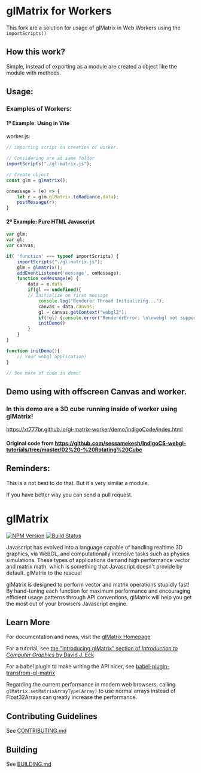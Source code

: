 # glMatrix for Workers
This fork are a solution for usage of glMatrix in Web Workers using the `importScripts()`

## How this work?
Simple, instead of exporting as a module are created a object like the module with methods.

## Usage:

### Examples of Workers:

#### 1º Example: Using in Vite

worker.js:

```js
// importing script on creation of worker.

// Considering are at same folder
importScripts("./gl-matrix.js");

// Create object
const glm = glmatrix();

onmessage = (e) => {
    let r = glm.glMatrix.toRadian(e.data);
    postMessage(r);
}
```

#### 2º Example: Pure HTML Javascript

```js
var glm;
var gl;
var canvas;

if( 'function' === typeof importScripts) {
    importScripts("./gl-matrix.js");
    glm = glmatrix();
    addEventListener('message', onMessage);
    function onMessage(e) { 
        data = e.data
        if(gl == undefined){
        // Initialize on first message
            console.log("Renderer Thread Initializing...");
            canvas = data.canvas;
            gl = canvas.getContext("webgl2");
            if(!gl) {console.error("RendererError: \n\nwebgl not supported!"); return -1;}
			initDemo()
    	}
    }    
}

function initDemo(){
    // Your webgl application!
}

// See more of code in demo!
```



## Demo using with offscreen Canvas and worker.
### In this demo are a 3D cube running inside of worker using glMatrix!

https://xt777br.github.io/gl-matrix-worker/demo/indigoCode/index.html

#### Original code from https://github.com/sessamekesh/IndigoCS-webgl-tutorials/tree/master/02%20-%20Rotating%20Cube


## Reminders:

This is a not best to do that. But it´s very similar a module.

If you have better way you can send a pull request.

glMatrix
=======================
[![NPM Version](https://img.shields.io/npm/v/gl-matrix.svg)](https://www.npmjs.com/package/gl-matrix)
[![Build Status](https://travis-ci.org/toji/gl-matrix.svg)](https://travis-ci.org/toji/gl-matrix)

Javascript has evolved into a language capable of handling realtime 3D graphics, 
via WebGL, and computationally intensive tasks such as physics simulations.
These types of applications demand high performance vector and matrix math,
which is something that Javascript doesn't provide by default.
glMatrix to the rescue!

glMatrix is designed to perform vector and matrix operations stupidly fast! By
hand-tuning each function for maximum performance and encouraging efficient
usage patterns through API conventions, glMatrix will help you get the most out
of your browsers Javascript engine.

Learn More
----------------------
For documentation and news, visit the [glMatrix Homepage](http://glmatrix.net/)

For a tutorial, see [the "introducing glMatrix" section of _Introduction to Computer Graphics_ by David J. Eck](http://math.hws.edu/graphicsbook/c7/s1.html#webgl3d.1.2)

For a babel plugin to make writing the API nicer, see [babel-plugin-transfrom-gl-matrix](https://github.com/akira-cn/babel-plugin-transform-gl-matrix)

Regarding the current performance in modern web browsers, calling `glMatrix.setMatrixArrayType(Array)` to use normal arrays instead of Float32Arrays can greatly increase the performance.

Contributing Guidelines
----------------------
See [CONTRIBUTING.md](./CONTRIBUTING.md)

Building
----------------------
See [BUILDING.md](./BUILDING.md)
